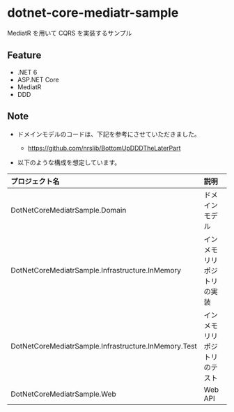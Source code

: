 # dotnet-core-mediatr-sample
MediatR を用いて CQRS を実装するサンプル

## Feature
- .NET 6
- ASP.NET Core
- MediatR
- DDD

## Note
- ドメインモデルのコードは、下記を参考にさせていただきました。
	- https://github.com/nrslib/BottomUpDDDTheLaterPart

- 以下のような構成を想定しています。

|プロジェクト名|説明|
|:--|:--|
|DotNetCoreMediatrSample.Domain|ドメインモデル|
|DotNetCoreMediatrSample.Infrastructure.InMemory|インメモリリポジトリの実装|
|DotNetCoreMediatrSample.Infrastructure.InMemory.Test|インメモリリポジトリのテスト|
|DotNetCoreMediatrSample.Web|Web API|

